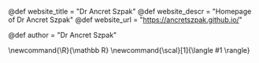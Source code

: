 <!--
Add here global page variables to use throughout your
website.
The website_* must be defined for the RSS to work
-->
@def website_title = "Dr Ancret Szpak"
@def website_descr = "Homepage of Dr Ancret Szpak"
@def website_url   = "https://ancretszpak.github.io/"

@def author = "Dr Ancret Szpak"

<!--
Add here global latex commands to use throughout your
pages. It can be math commands but does not need to be.
For instance:
* \newcommand{\phrase}{This is a long phrase to copy.}
-->
\newcommand{\R}{\mathbb R}
\newcommand{\scal}[1]{\langle #1 \rangle}
